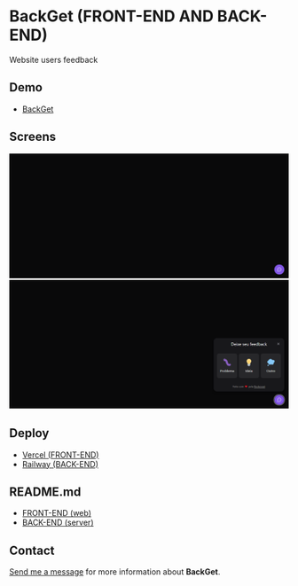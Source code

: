 # BackGet (FRONT-END AND BACK-END)

Website users feedback

## Demo

* <a href="https://backget.vercel.app/" target="_blank">BackGet</a>

## Screens

![Home 1](home_screen.png?raw=true "Home 1")
![Home 2](home_screen_2.png?raw=true "Home 2")

## Deploy

* <a href="https://vercel.com/" target="_blank">Vercel (FRONT-END)</a>
* <a href="https://railway.app/" target="_blank">Railway (BACK-END)</a>

## README.md 

* <a href="https://github.com/leandroslopes/backget/blob/main/web/README.md" target="_blank">FRONT-END (web)</a>
* <a href="https://github.com/leandroslopes/backget/blob/main/server/README.md" target="_blank">BACK-END (server)</a>

## Contact

[Send me a message](mailto:programador.leandrolopes@gmail.com "Send me a message") for more information about <b>BackGet</b>.
